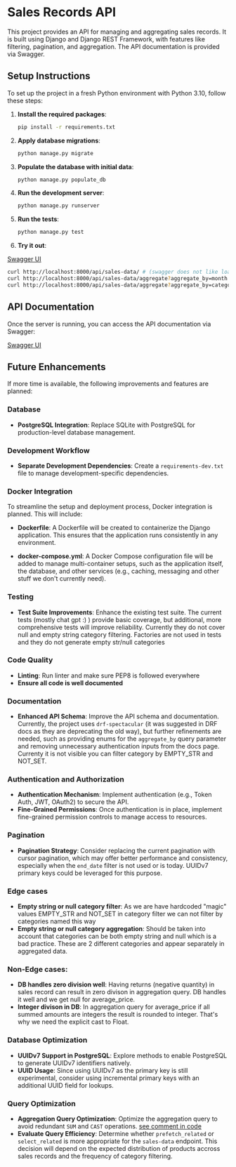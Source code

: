 # Sales Records API

This project provides an API for managing and aggregating sales records. It is built using Django and Django REST Framework, with features like filtering, pagination, and aggregation. The API documentation is provided via Swagger.

## Setup Instructions

To set up the project in a fresh Python environment with Python 3.10, follow these steps:

1. **Install the required packages**:
   ```bash
   pip install -r requirements.txt
   ```

2. **Apply database migrations**:
   ```bash
   python manage.py migrate
   ```

3. **Populate the database with initial data**:
   ```bash
   python manage.py populate_db
   ```

4. **Run the development server**:
   ```bash
   python manage.py runserver
   ```

5. **Run the tests**:
   ```bash
   python manage.py test
   ```

6. **Try it out**:

[Swagger UI](http://localhost:8000/api/schema/swagger-ui/)

   ```bash
   curl http://localhost:8000/api/sales-data/ # (swagger does not like loading this one with no filters)
   curl http://localhost:8000/api/sales-data/aggregate?aggregate_by=month
   curl http://localhost:8000/api/sales-data/aggregate?aggregate_by=category
   ```
## API Documentation

Once the server is running, you can access the API documentation via Swagger:

[Swagger UI](http://localhost:8000/api/schema/swagger-ui/)

## Future Enhancements

If more time is available, the following improvements and features are planned:

### Database
- **PostgreSQL Integration**: Replace SQLite with PostgreSQL for production-level database management.

### Development Workflow
- **Separate Development Dependencies**: Create a `requirements-dev.txt` file to manage development-specific dependencies.

### Docker Integration
To streamline the setup and deployment process, Docker integration is planned. This will include:

- **Dockerfile**: A Dockerfile will be created to containerize the Django application. This ensures that the application runs consistently in any environment.

- **docker-compose.yml**: A Docker Compose configuration file will be added to manage multi-container setups, such as the application itself, the database, and other services (e.g., caching, messaging and other stuff we don't currently need).
### Testing
- **Test Suite Improvements**: Enhance the existing test suite. The current tests (mostly chat gpt :) ) provide basic coverage, but additional, more comprehensive tests will improve reliability. Currently they do not cover null and empty string category filtering. Factories are not used in tests and they do not generate empty str/null categories


### Code Quality
- **Linting**: Run linter and make sure PEP8 is followed everywhere
- **Ensure all code is well documented**

### Documentation
- **Enhanced API Schema**: Improve the API schema and documentation. Currently, the project uses `drf-spectacular` (it was suggested in DRF docs as they are deprecating the old way), but further refinements are needed, such as providing enums for the `aggregate_by` query parameter and removing unnecessary authentication inputs from the docs page. Currenty it is not visible you can filter category by EMPTY_STR and NOT_SET.

### Authentication and Authorization
- **Authentication Mechanism**: Implement authentication (e.g., Token Auth, JWT, OAuth2) to secure the API.
- **Fine-Grained Permissions**: Once authentication is in place, implement fine-grained permission controls to manage access to resources.

### Pagination
- **Pagination Strategy**: Consider replacing the current pagination with cursor pagination, which may offer better performance and consistency, especially when the `end_date` filter is not used or is today. UUIDv7 primary keys could be leveraged for this purpose.

### Edge cases
- **Empty string or null category filter**: As we are have hardcoded "magic" values EMPTY_STR and NOT_SET in category filter we can not filter by categories named this way
- **Empty string or null category aggregation**: Should be taken into account that categories can be both empty string and null which is a bad practice. These are 2 different categories and appear separately in aggregated data.

### Non-Edge cases:
- **DB handles zero division well**: Having returns (negative quantity) in sales record can result in zero divison in aggregation query. DB handles it well and we get null for average_price.
- **Integer divison in DB**: In aggregation query for average_price if all summed amounts are integers the result is rounded to integer. That's why we need the explicit cast to Float.

### Database Optimization
- **UUIDv7 Support in PostgreSQL**: Explore methods to enable PostgreSQL to generate UUIDv7 identifiers natively.
- **UUID Usage**: Since using UUIDv7 as the primary key is still experimental, consider using incremental primary keys with an additional UUID field for lookups.

### Query Optimization
- **Aggregation Query Optimization**: Optimize the aggregation query to avoid redundant `SUM` and `CAST` operations.  [see comment in code](https://github.com/tsvetoslav95/sales-data-task/blob/ef8a7248d017408093194c5d9e1251c3964749fa/sales/views.py#L77)
- **Evaluate Query Efficiency**: Determine whether `prefetch_related` or `select_related` is more appropriate for the `sales-data` endpoint. This decision will depend on the expected distribution of products accross sales records and the frequency of category filtering.

